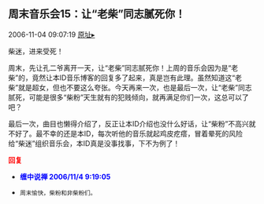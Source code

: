 ## 周末音乐会15：让“老柴”同志腻死你！
2006-11-04 09:07:19
[原址▸](http://www.fxgan.com/chan_time/2006_07_12/349.htm)


柴迷，进来受死！

周末，先让孔二爷离开一天，让“老柴”同志腻死你！上周的音乐会因为是“老柴”的，竟然让本ID音乐博客的回复多了起来，真是岂有此理。虽然知道这“老柴”就是超女，但也不要这么夸张。今天再来一次，也是最后一次，让“老柴”同志腻死，可能是很多“柴粉”天生就有的犯贱倾向，就再满足你们一次，这总可以了吧？

最后一次，曲目也懒得介绍了，反正让本ID介绍也没什么好话，让“柴粉”不高兴就不好了。最不幸的还是本ID，每次听他的音乐就起鸡皮疙瘩，冒着晕死的风险给“柴迷”组织音乐会，本ID真是没事找事，下不为例了！




**<font color='red'>回复</font>**


- **<font color='blue'>缠中说禅 2006/11/4 9:19:05</font>**
- ```
  周末愉快，柴粉和非柴粉们。
  ```
